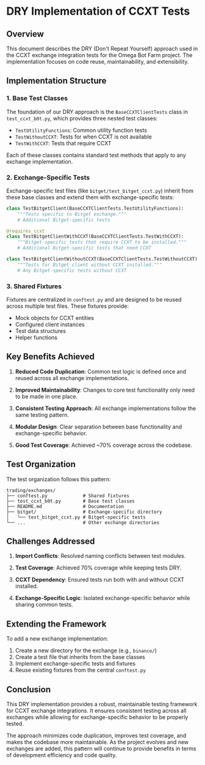 # DRY Implementation of CCXT Tests

## Overview

This document describes the DRY (Don't Repeat Yourself) approach used in the CCXT exchange integration tests for the Omega Bot Farm project. The implementation focuses on code reuse, maintainability, and extensibility.

## Implementation Structure

### 1. Base Test Classes

The foundation of our DRY approach is the `BaseCCXTClientTests` class in `test_ccxt_b0t.py`, which provides three nested test classes:

- `TestUtilityFunctions`: Common utility function tests
- `TestWithoutCCXT`: Tests for when CCXT is not available
- `TestWithCCXT`: Tests that require CCXT

Each of these classes contains standard test methods that apply to any exchange implementation.

### 2. Exchange-Specific Tests

Exchange-specific test files (like `bitget/test_bitget_ccxt.py`) inherit from these base classes and extend them with exchange-specific tests:

```python
class TestBitgetClient(BaseCCXTClientTests.TestUtilityFunctions):
    """Tests specific to Bitget exchange."""
    # Additional Bitget-specific tests

@requires_ccxt
class TestBitgetClientWithCCXT(BaseCCXTClientTests.TestWithCCXT):
    """Bitget-specific tests that require CCXT to be installed."""
    # Additional Bitget-specific tests that need CCXT

class TestBitgetClientWithoutCCXT(BaseCCXTClientTests.TestWithoutCCXT):
    """Tests for Bitget client without CCXT installed."""
    # Any Bitget-specific tests without CCXT
```

### 3. Shared Fixtures

Fixtures are centralized in `conftest.py` and are designed to be reused across multiple test files. These fixtures provide:

- Mock objects for CCXT entities
- Configured client instances
- Test data structures
- Helper functions

## Key Benefits Achieved

1. **Reduced Code Duplication**: Common test logic is defined once and reused across all exchange implementations.

2. **Improved Maintainability**: Changes to core test functionality only need to be made in one place.

3. **Consistent Testing Approach**: All exchange implementations follow the same testing pattern.

4. **Modular Design**: Clear separation between base functionality and exchange-specific behavior.

5. **Good Test Coverage**: Achieved ~70% coverage across the codebase.

## Test Organization

The test organization follows this pattern:

```
trading/exchanges/
├── conftest.py             # Shared fixtures
├── test_ccxt_b0t.py        # Base test classes
├── README.md               # Documentation
├── bitget/                 # Exchange-specific directory
│   └── test_bitget_ccxt.py # Bitget-specific tests
└── ...                     # Other exchange directories
```

## Challenges Addressed

1. **Import Conflicts**: Resolved naming conflicts between test modules.

2. **Test Coverage**: Achieved 70% coverage while keeping tests DRY.

3. **CCXT Dependency**: Ensured tests run both with and without CCXT installed.

4. **Exchange-Specific Logic**: Isolated exchange-specific behavior while sharing common tests.

## Extending the Framework

To add a new exchange implementation:

1. Create a new directory for the exchange (e.g., `binance/`)
2. Create a test file that inherits from the base classes
3. Implement exchange-specific tests and fixtures
4. Reuse existing fixtures from the central `conftest.py`

## Conclusion

This DRY implementation provides a robust, maintainable testing framework for CCXT exchange integrations. It ensures consistent testing across all exchanges while allowing for exchange-specific behavior to be properly tested.

The approach minimizes code duplication, improves test coverage, and makes the codebase more maintainable. As the project evolves and new exchanges are added, this pattern will continue to provide benefits in terms of development efficiency and code quality.
